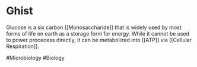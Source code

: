 # Ghist
Glucose is a six carbon [[Monosaccharide]] that is widely used by most forms of life on earth as a storage form for energy. While it cannot be used to power procecess directly, it can be metabolized into [[ATP]] via [[Cellular Respiration]].

#Microbiology #Biology 